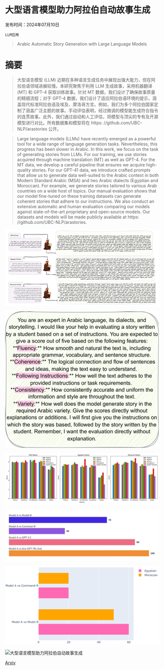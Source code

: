 # 大型语言模型助力阿拉伯自动故事生成

发布时间：2024年07月10日

`LLM应用`

> Arabic Automatic Story Generation with Large Language Models

# 摘要

> 大型语言模型 (LLM) 近期在多种语言生成任务中展现出强大能力，但在阿拉伯语领域进展较慢。本研究聚焦于利用 LLM 生成故事，采用机器翻译 (MT) 和 GPT-4 获取训练故事。针对 MT 数据，我们设计了确保故事质量的精细流程；对于 GPT-4 数据，我们设计了适应阿拉伯语环境的提示，涵盖现代标准阿拉伯语及埃及、摩洛哥方言。例如，我们为多个阿拉伯国家定制了涵盖广泛主题的故事。手动评估表明，经过微调的模型能生成符合指令的连贯故事。此外，我们通过自动和人工评估，将模型与顶尖的专有及开源模型进行对比。所有数据集和模型将在 https: //github.com/UBC-NLP/arastories 公开。

> Large language models (LLMs) have recently emerged as a powerful tool for a wide range of language generation tasks. Nevertheless, this progress has been slower in Arabic. In this work, we focus on the task of generating stories from LLMs. For our training, we use stories acquired through machine translation (MT) as well as GPT-4. For the MT data, we develop a careful pipeline that ensures we acquire high-quality stories. For our GPT-41 data, we introduce crafted prompts that allow us to generate data well-suited to the Arabic context in both Modern Standard Arabic (MSA) and two Arabic dialects (Egyptian and Moroccan). For example, we generate stories tailored to various Arab countries on a wide host of topics. Our manual evaluation shows that our model fine-tuned on these training datasets can generate coherent stories that adhere to our instructions. We also conduct an extensive automatic and human evaluation comparing our models against state-of-the-art proprietary and open-source models. Our datasets and models will be made publicly available at https: //github.com/UBC-NLP/arastories.

![大型语言模型助力阿拉伯自动故事生成](../../../paper_images/2407.07551/x1.png)

![大型语言模型助力阿拉伯自动故事生成](../../../paper_images/2407.07551/x2.png)

![大型语言模型助力阿拉伯自动故事生成](../../../paper_images/2407.07551/x3.png)

![大型语言模型助力阿拉伯自动故事生成](../../../paper_images/2407.07551/x4.png)

![大型语言模型助力阿拉伯自动故事生成](../../../paper_images/2407.07551/x5.png)

![大型语言模型助力阿拉伯自动故事生成](../../../paper_images/2407.07551/x6.png)

[Arxiv](https://arxiv.org/abs/2407.07551)